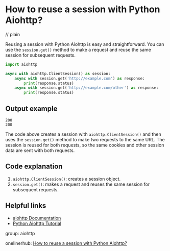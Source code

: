 # How to reuse a session with Python Aiohttp?
// plain

Reusing a session with Python Aiohttp is easy and straightforward. You can use the `session.get()` method to make a request and reuse the same session for subsequent requests.

```python
import aiohttp

async with aiohttp.ClientSession() as session:
    async with session.get('http://example.com') as response:
        print(response.status)
    async with session.get('http://example.com/other') as response:
        print(response.status)
```

## Output example

```
200
200
```

The code above creates a session with `aiohttp.ClientSession()` and then uses the `session.get()` method to make two requests to the same URL. The session is reused for both requests, so the same cookies and other session data are sent with both requests.

## Code explanation


1. `aiohttp.ClientSession()`: creates a session object.
2. `session.get()`: makes a request and reuses the same session for subsequent requests.

## Helpful links

- [aiohttp Documentation](https://aiohttp.readthedocs.io/en/stable/)
- [Python Aiohttp Tutorial](https://realpython.com/async-io-python/)

group: aiohttp

onelinerhub: [How to reuse a session with Python Aiohttp?](https://onelinerhub.com/python-aiohttp/how-to-reuse-a-session-with-python-aiohttp)